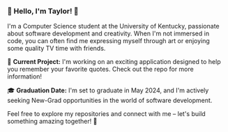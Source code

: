 ### 👋 Hello, I'm Taylor! 👋

I'm a Computer Science student at the University of Kentucky, passionate about software development and creativity. When I'm not immersed in code, you can often find me expressing myself through art or enjoying some quality TV time with friends.

🚀 **Current Project:** I'm working on an exciting application designed to help you remember your favorite quotes. Check out the repo for more information!

🎓 **Graduation Date:** I'm set to graduate in May 2024, and I'm actively seeking New-Grad opportunities in the world of software development. 

Feel free to explore my repositories and connect with me – let's build something amazing together! 🌟



<!--
**mentaldropouts/mentaldropouts** is a ✨ _special_ ✨ repository because its `README.md` (this file) appears on your GitHub profile.

Here are some ideas to get you started:

- 🔭 I’m currently working on ...
- 🌱 I’m currently learning ...
- 👯 I’m looking to collaborate on ...
- 🤔 I’m looking for help with ...
- 💬 Ask me about ...
- 📫 How to reach me: ...
- 😄 Pronouns: ...
- ⚡ Fun fact: ...
-->
